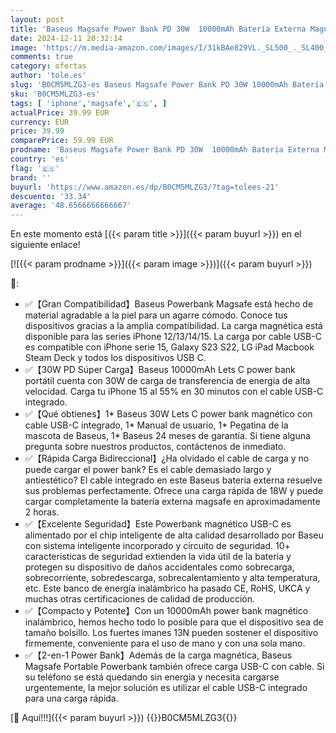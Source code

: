 ```yaml
---
layout: post
title: 'Baseus Magsafe Power Bank PD 30W  10000mAh Batería Externa Magnética con Cable USB-C Integrado  Carga/Descarga  para iPhone 15/14/13/12 Series  Mini Power Bank  Powerbank Inalámbrico  Negro'
date: 2024-12-11 20:32:14
image: 'https://m.media-amazon.com/images/I/31kBAe829VL._SL500_._SL400_.jpg'
comments: true
category: ofertas
author: 'tole.es'
slug: 'B0CM5MLZG3-es Baseus Magsafe Power Bank PD 30W 10000mAh Batería Externa...'
sku: 'B0CM5MLZG3-es'
tags: [ 'iphone','magsafe','🇪🇸', ]
actualPrice: 39.99 EUR
currency: EUR
price: 39.99
comparePrice: 59.99 EUR
prodname: 'Baseus Magsafe Power Bank PD 30W  10000mAh Batería Externa Magnética con Cable USB-C Integrado  Carga/Descarga  para iPhone 15/14/13/12 Series  Mini Power Bank  Powerbank Inalámbrico  Negro'
country: 'es'
flag: '🇪🇸'
brand: ''
buyurl: 'https://www.amazon.es/dp/B0CM5MLZG3/?tag=tolees-21'
descuento: '33.34'
average: '48.6566666666667'
---
```


En este momento está [{{< param title >}}]({{< param buyurl >}}) en el siguiente enlace!

[![{{< param prodname >}}]({{< param image >}})]({{< param buyurl >}})

🔎:

- ✅【Gran Compatibilidad】Baseus Powerbank Magsafe está hecho de material agradable a la piel para un agarre cómodo. Conoce tus dispositivos gracias a la amplia compatibilidad. La carga magnética está disponible para las series iPhone 12/13/14/15. La carga por cable USB-C es compatible con iPhone serie 15, Galaxy S23 S22, LG iPad Macbook Steam Deck y todos los dispositivos USB C.
- ✅【30W PD Súper Carga】Baseus 10000mAh Lets C power bank portátil cuenta con 30W de carga de transferencia de energía de alta velocidad. Carga tu iPhone 15 al 55% en 30 minutos con el cable USB-C integrado.
- ✅【Qué obtienes】1* Baseus 30W Lets C power bank magnético con cable USB-C integrado, 1* Manual de usuario, 1* Pegatina de la mascota de Baseus, 1* Baseus 24 meses de garantía. Si tiene alguna pregunta sobre nuestros productos, contáctenos de inmediato.
- ✅【Rápida Carga Bidireccional】¿Ha olvidado el cable de carga y no puede cargar el power bank? Es el cable demasiado largo y antiestético? El cable integrado en este Baseus batería externa resuelve sus problemas perfectamente. Ofrece una carga rápida de 18W y puede cargar completamente la batería externa magsafe en aproximadamente 2 horas.
- ✅【Excelente Seguridad】Este Powerbank magnético USB-C es alimentado por el chip inteligente de alta calidad desarrollado por Baseu con sistema inteligente incorporado y circuito de seguridad. 10+ características de seguridad extienden la vida útil de la batería y protegen su dispositivo de daños accidentales como sobrecarga, sobrecorriente, sobredescarga, sobrecalentamiento y alta temperatura, etc. Este banco de energía inalámbrico ha pasado CE, RoHS, UKCA y muchas otras certificaciones de calidad de producción.
- ✅【Compacto y Potente】Con un 10000mAh power bank magnético inalámbrico, hemos hecho todo lo posible para que el dispositivo sea de tamaño bolsillo. Los fuertes imanes 13N pueden sostener el dispositivo firmemente, conveniente para el uso de mano y con una sola mano.
- ✅【2-en-1 Power Bank】Además de la carga magnética, Baseus Magsafe Portable Powerbank también ofrece carga USB-C con cable. Si su teléfono se está quedando sin energía y necesita cargarse urgentemente, la mejor solución es utilizar el cable USB-C integrado para una carga rápida.

[🛒 Aquí!!!]({{< param buyurl >}})
{{<world>}}B0CM5MLZG3{{</world>}}
